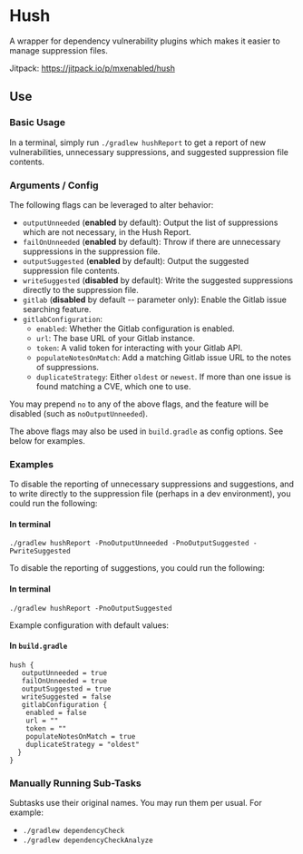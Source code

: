 # Hush

A wrapper for dependency vulnerability plugins which makes it easier to manage suppression files.

Jitpack: https://jitpack.io/p/mxenabled/hush

## Use

### Basic Usage

In a terminal, simply run `./gradlew hushReport` to get a report of new vulnerabilities, unnecessary suppressions, and 
suggested suppression file contents.

### Arguments / Config

The following flags can be leveraged to alter behavior:

   - `outputUnneeded` (**enabled** by default): Output the list of suppressions which are not necessary, in the Hush 
Report.
   - `failOnUnneeded` (**enabled** by default): Throw if there are unnecessary suppressions in the suppression file.
   - `outputSuggested` (**enabled** by default): Output the suggested suppression file contents.
   - `writeSuggested` (**disabled** by default): Write the suggested suppressions directly to the suppression file.
   - `gitlab` (**disabled** by default -- parameter only): Enable the Gitlab issue searching feature.
   - `gitlabConfiguration`:
     - `enabled`: Whether the Gitlab configuration is enabled.
     - `url`: The base URL of your Gitlab instance.
     - `token`: A valid token for interacting with your Gitlab API.
     - `populateNotesOnMatch`: Add a matching Gitlab issue URL to the notes of suppressions.
     - `duplicateStrategy`: Either `oldest` or `newest`. If more than one issue is found matching a CVE, which one to use.

You may prepend `no` to any of the above flags, and the feature will be disabled (such as `noOutputUnneeded`).

The above flags may also be used in `build.gradle` as config options. See below for examples.

### Examples

To disable the reporting of unnecessary suppressions and suggestions, and to write directly to the suppression file
(perhaps in a dev environment), you could run the following:

#### In terminal

```
./gradlew hushReport -PnoOutputUnneeded -PnoOutputSuggested -PwriteSuggested
```

To disable the reporting of suggestions, you could run the following:

#### In terminal

```
./gradlew hushReport -PnoOutputSuggested
```

Example configuration with default values:

#### In `build.gradle`

```
hush {
   outputUnneeded = true
   failOnUnneeded = true
   outputSuggested = true
   writeSuggested = false
   gitlabConfiguration {
    enabled = false
    url = ""
    token = ""
    populateNotesOnMatch = true
    duplicateStrategy = "oldest"
  }
}
```

### Manually Running Sub-Tasks

Subtasks use their original names. You may run them per usual. For example:

   - `./gradlew dependencyCheck`
   - `./gradlew dependencyCheckAnalyze`
